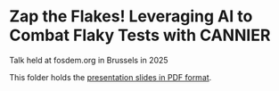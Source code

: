 # Zap the Flakes! Leveraging AI to Combat Flaky Tests with CANNIER

Talk held at fosdem.org in Brussels in 2025

This folder holds the [presentation slides in PDF format](./slides.pdf).

